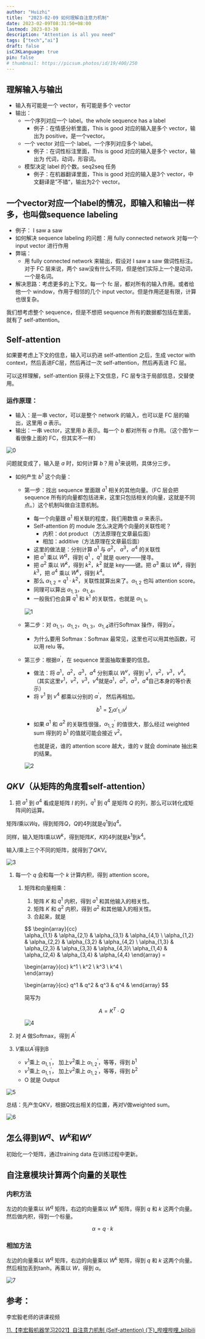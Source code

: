 ```yaml
---
author: "Huizhi"
title:  "2023-02-09 如何理解自注意力机制"  
date: 2023-02-09T08:31:50+08:00  
lastmod: 2023-03-30
description: "Attention is all you need"   
tags: ["tech","ai"]
draft: false
isCJKLanguage: true
pin: false
# thumbnail: https://picsum.photos/id/19/400/250
---
```



## 理解输入与输出

- 输入有可能是一个 vector，有可能是多个 vector
- 输出：
    - 一个序列对应一个 label。the whole sequence has a label
        - 例子：在情感分析里面，This is good 对应的输入是多个 vector，输出为 positive，是一个vector。
    - 一个 vector 对应一个 label。一个序列对应多个 label。
        - 例子：在词性标注里面，This is good 对应的输入是多个 vector，输出为 代词，动词，形容词。
    - 模型决定 label 的个数。seq2seq 任务
        - 例子：在机器翻译里面，This is good 对应的输入是3个 vector，中文翻译是”不错“，输出为2个 vector。

## 一个vector对应一个label的情况，即输入和输出一样多，也叫做sequence labeling

- 例子： I saw a saw
- 如何解决 sequence labeling 的问题：用 fully connected network 对每一个 input vector 进行作用
- 弊端：
    - 用 fully connected network 来输出，假设对 I saw a saw 做词性标注。对于 FC 层来说，两个 saw没有什么不同，但是他们实际上一个是动词，一个是名词。
- 解决思路：考虑更多的上下文。每一个 fc 层，都对所有的输入作用。或者给他一个 window，作用于相邻的几个 input vector。但是作用还是有限，计算也很复杂。

我们想考虑整个 sequence，但是不想把 sequence 所有的数据都包括在里面，就有了 self-attention。

## Self-attention

如果要考虑上下文的信息，输入可以扔进 self-attention 之后，生成 vector with context，然后丢进FC层，然后再过一次 self-attention，然后再丢进 FC 层。

可以这样理解，self-attention 获得上下文信息，FC 层专注于局部信息，交替使用。

### 运作原理：

- 输入：是一串 vector，可以是整个 network 的输入，也可以是 FC 层的输出，这里用 $a$ 表示。
- 输出：一串 vector，这里用  $b$ 表示。每一个 $b$  都对所有 $a$ 作用。（这个图乍一看很像上面的 FC，但其实不一样）

![0](/img/20230209/0.png)

问题就变成了，输入是 $a$ 时，如何计算 $b$？用 $b^1$来说明，具体分三步。

- 如何产生 $b^1$ 这个向量：
    - 第一步：找出 sequence 里面跟 $a^1$ 相关的其他向量。（FC 层会把 sequence 所有的向量都包括进来，这里只包括相关的向量，这就是不同点。）这个机制叫做自注意机制。
        - 每一个向量跟 $a^1$ 相关联的程度，我们用数值 $\alpha$ 来表示。
        - Self-attention 的 module 怎么决定两个向量的关联性呢？
            - 内积：dot product （方法原理在文章最后面）
            - 相加：additive（方法原理在文章最后面）
        - 这里的做法是：分别计算 $a^1$ 与 $a^2$， $a^3$，$a^4$ 的关联性
        - 把 $a^1$ 乘以 $W^q$，得到 $q^1$ ，$q^1$ 就是 query——搜寻。
        - 把 $a^2$ 乘以 $W^k$，得到 $k^2$，$k^2$ 就是 key——键。把 $a^3$ 乘以 $W^k$，得到 $k^3$，把 $a^4$ 乘以 $W^k$，得到 $k^4$。
        - 那么 $\alpha_{1,2} =q^1\cdot k^2$，关联性就算出来了。$\alpha_{1,2}$ 也叫 attention score。
        - 同理可以算出 $\alpha_{1,3}，$$\alpha_{1,4}$。
        - 一般我们也会算 $q^1$ 和 $k^1$ 的关联性，也就是 $\alpha_{1,1}$。
        
        ![1](/img/20230209/1.png)
        
    
    - 第二步：对 $\alpha_{1,1}$，$\alpha_{1,2}$，$\alpha_{1,3}$，$\alpha_{1,4}$进行Softmax 操作，得到$\alpha^\prime$。
        - 为什么要用 Softmax：Softmax 最常见，这里也可以用其他函数，可以用 relu 等。
    - 第三步：根据$\alpha^\prime$，在 sequence 里面抽取重要的信息。
        - 做法：将 $a^1$，$a^2$，$a^3$，$a^4$ 分别乘以 $W^v$，得到 $v^1，$$v^2，$$v^3$，$v^4$。  （其实这里$v^1，v^2，v^3，v^4$就是$a^1，a^2，a^3，a^4$自己本身的等价表示）
        - 将 $v^1$ 到 $v^4$ 都乘以分别的 $\alpha^\prime$， 然后再相加。
        
        $$
        b^1  = \sum_i \alpha\prime_{1,i} v^i
        $$
        
        - 如果 $a^1$ 和 $a^2$ 的关联性很强，$\alpha^\prime_{1,2}$ 的值很大，那么经过 weighted sum 得到的 $b^1$ 的值就可能会接近 $v^2$。
            
            也就是说，谁的 attention score 越大，谁的 v 就会 dominate 抽出来的结果。
            
        
        ![2](/img/20230209/2.png)
        
    

## $QKV$（从矩阵的角度看self-attention）

1. 把 $a^1$ 到 $a^4$ 看成是矩阵 $I$ 的列，$q^1$ 到 $q^4$ 是矩阵 $Q$ 的列，那么可以转化成矩阵间的运算。

矩阵$I$乘以$Wq$，得到矩阵$Q$，$Q$的4列就是$q^1$到$q^4$。

同样，输入矩阵I乘以$W^k$，得到矩阵$K$，$K$的4列就是$k^1$到$k^4$。

输入$I$乘上三个不同的矩阵，就得到了$QKV$。

![3](/img/20230209/3.png)

1. 每一个 $q$ 会和每一个 $k$ 计算内积，得到 attention score。 
    1. 矩阵和向量相乘：
        1. 矩阵 $K$ 和 $q^1$ 内积，得到 $a^1$ 和其他输入的相关性。
        2. 矩阵 $K$ 和 $q^2$ 内积，得到 $a^2$ 和其他输入的相关性。
        3. 合起来，就是
        
        $$
        \begin{array}{cc}  
        \alpha_{1,1} & \alpha_{2,1} & \alpha_{3,1} & \alpha_{4,1} \\ 
        \alpha_{1,2} & \alpha_{2,2} & \alpha_{3,2} & \alpha_{4,2} \\
        \alpha_{1,3} & \alpha_{2,3} & \alpha_{3,3} & \alpha_{4,3}\\
        \alpha_{1,4} & \alpha_{2,4} & \alpha_{3,4} & \alpha_{4,4}
        \end{array} = 

        \begin{array}{cc}
         k^1 \\ 
         k^2 \\
         k^3 \\ 
         k^4 \\  
        \end{array}
        
        \begin{array}{cc}
         q^1 &
         q^2 &
         q^3 &
         q^4 & 
        \end{array}
        $$
        
        简写为
        
        $$
        A = K^T \cdot Q 
        $$
        
        ![4](/img/20230209/4.png)
        
    

1. 对 $A$ 做Softmax，得到 $A^\prime$
2. $V$乘以$A^\prime$得到B
    - $v^1$乘上 $\alpha^\prime_{1,1}$， 加上$v^2$乘上 $\alpha^\prime_{1,2}$，等等，得到 $b^1$
    - $v^1$乘上 $\alpha^\prime_{1,1}$， 加上$v^2$乘上 $\alpha^\prime_{1,2}$，等等，得到 $b^2$
    - O 就是 Output

![5](/img/20230209/5.png)

总结：先产生QKV，根据Q找出相关的位置，再对V做weighted sum。

![6](/img/20230209/6.png)

## 怎么得到$W^q$、$W^k$和$W^v$

初始化一个矩阵，通过training data 在训练过程中更新。

## 自注意模块计算两个向量的关联性

### **内积方法**

左边的向量乘以 $W^q$ 矩阵，右边的向量乘以 $W^k$ 矩阵，得到 $q$ 和 $k$ 这两个向量。然后做内积，得到一个标量。

$$
\alpha = q \cdot k 
$$

### **相加方法**

左边的向量乘以 $W^q$ 矩阵，右边的向量乘以 $W^k$ 矩阵，得到 $q$ 和 $k$ 这两个向量。然后相加丢到tanh，再乘以 $W$，得到 $\alpha$。

![7](/img/20230209/7.png)

## 参考：

李宏毅老师的讲课视频

[11.【李宏毅机器学习2021】自注意力机制 (Self-attention) (下)_哔哩哔哩_bilibili](https://www.bilibili.com/video/BV1v3411r78R?p=2&vd_source=bbd38c44460fafa204a3540d4f8a2657)